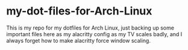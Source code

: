 # my-dot-files-for-Arch-Linux
This is my repo for my dotfiles for Arch Linux, just backing up some important files here as my alacritty config as my TV scales badly, and I always forget how to make alacritty force window scaling.
